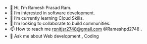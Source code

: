 - 👋 Hi, I’m Ramesh Prasad Ram.
- 👀 I’m interested in software development.
- 🌱 I’m currently learning Cloud Skills.
- 💞️ I’m looking to collaborate to build communities.
- 📫 How to reach me rpnitjsr2748@gmail.com @Rameshpd2748 .
- 📝 Ask me about Web development , Coding




